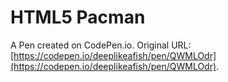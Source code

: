 # HTML5 Pacman

A Pen created on CodePen.io. Original URL: [https://codepen.io/deeplikeafish/pen/QWMLOdr](https://codepen.io/deeplikeafish/pen/QWMLOdr).


